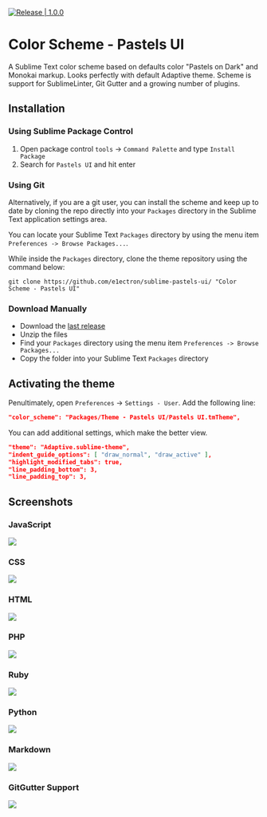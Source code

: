 [![Release | 1.0.0](https://img.shields.io/github/release/e1ectron/sublime-pastels-ui.svg)](https://github.com/e1ectron/sublime-pastels-ui/releases/latest)

# Color Scheme - Pastels UI

A Sublime Text color scheme based on defaults color "Pastels on Dark" and Monokai markup.
Looks perfectly with default Adaptive theme.
Scheme is support for SublimeLinter, Git Gutter and a growing number of plugins.

## Installation

### Using Sublime Package Control
1. Open package control `tools` → `Command Palette` and type `Install Package`
2. Search for `Pastels UI` and hit enter

### Using Git

Alternatively, if you are a git user, you can install the scheme and keep up to date by cloning the repo directly into your `Packages` directory in the Sublime Text application settings area.

You can locate your Sublime Text `Packages` directory by using the menu item `Preferences -> Browse Packages...`.

While inside the `Packages` directory, clone the theme repository using the command below:

	git clone https://github.com/e1ectron/sublime-pastels-ui/ "Color Scheme - Pastels UI"

### Download Manually

* Download the [last release](https://github.com/e1ectron/sublime-pastels-ui/releases/latest)
* Unzip the files
* Find your `Packages` directory using the menu item  `Preferences -> Browse Packages...`
* Copy the folder into your Sublime Text `Packages` directory

## Activating the theme

Penultimately, open `Preferences` → `Settings - User`. Add the following line:

```json
"color_scheme": "Packages/Theme - Pastels UI/Pastels UI.tmTheme",
```

You can add additional settings, which make the better view.

```json
"theme": "Adaptive.sublime-theme",
"indent_guide_options": [ "draw_normal", "draw_active" ],
"highlight_modified_tabs": true,
"line_padding_bottom": 3,
"line_padding_top": 3,
```

## Screenshots

### JavaScript
![](https://raw.githubusercontent.com/e1ectron/sublime-pastels-ui/master/screenshots/js.png)

### CSS
![](https://raw.githubusercontent.com/e1ectron/sublime-pastels-ui/master/screenshots/css.png)

### HTML
![](https://raw.githubusercontent.com/e1ectron/sublime-pastels-ui/master/screenshots/html.png)

### PHP
![](https://raw.githubusercontent.com/e1ectron/sublime-pastels-ui/master/screenshots/php.png)

### Ruby
![](https://raw.githubusercontent.com/e1ectron/sublime-pastels-ui/master/screenshots/ruby.png)

### Python
![](https://raw.githubusercontent.com/e1ectron/sublime-pastels-ui/master/screenshots/python.png)

### Markdown

![](https://raw.githubusercontent.com/e1ectron/sublime-pastels-ui/master/screenshots/markdown.png)

### GitGutter Support

![](https://raw.githubusercontent.com/e1ectron/sublime-pastels-ui/master/screenshots/git-gutter.png)
